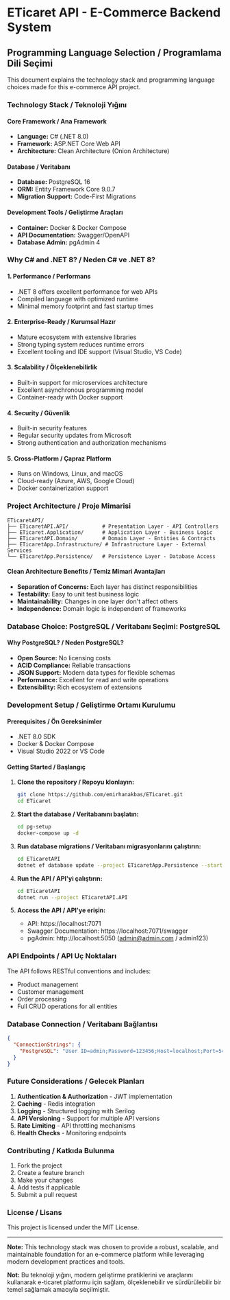 # ETicaret API - E-Commerce Backend System

## Programming Language Selection / Programlama Dili Seçimi

This document explains the technology stack and programming language choices made for this e-commerce API project.

### Technology Stack / Teknoloji Yığını

#### Core Framework / Ana Framework
- **Language:** C# (.NET 8.0)
- **Framework:** ASP.NET Core Web API
- **Architecture:** Clean Architecture (Onion Architecture)

#### Database / Veritabanı
- **Database:** PostgreSQL 16
- **ORM:** Entity Framework Core 9.0.7
- **Migration Support:** Code-First Migrations

#### Development Tools / Geliştirme Araçları
- **Container:** Docker & Docker Compose
- **API Documentation:** Swagger/OpenAPI
- **Database Admin:** pgAdmin 4

### Why C# and .NET 8? / Neden C# ve .NET 8?

#### 1. **Performance / Performans**
- .NET 8 offers excellent performance for web APIs
- Compiled language with optimized runtime
- Minimal memory footprint and fast startup times

#### 2. **Enterprise-Ready / Kurumsal Hazır**
- Mature ecosystem with extensive libraries
- Strong typing system reduces runtime errors
- Excellent tooling and IDE support (Visual Studio, VS Code)

#### 3. **Scalability / Ölçeklenebilirlik**
- Built-in support for microservices architecture
- Excellent asynchronous programming model
- Container-ready with Docker support

#### 4. **Security / Güvenlik**
- Built-in security features
- Regular security updates from Microsoft
- Strong authentication and authorization mechanisms

#### 5. **Cross-Platform / Çapraz Platform**
- Runs on Windows, Linux, and macOS
- Cloud-ready (Azure, AWS, Google Cloud)
- Docker containerization support

### Project Architecture / Proje Mimarisi

```
ETicaretAPI/
├── ETicaretAPI.API/           # Presentation Layer - API Controllers
├── ETicaret.Application/      # Application Layer - Business Logic
├── ETicaretAPI.Domain/        # Domain Layer - Entities & Contracts
├── ETicaretApp.Infrastructure/ # Infrastructure Layer - External Services
└── ETicaretApp.Persistence/   # Persistence Layer - Database Access
```

#### Clean Architecture Benefits / Temiz Mimari Avantajları
- **Separation of Concerns:** Each layer has distinct responsibilities
- **Testability:** Easy to unit test business logic
- **Maintainability:** Changes in one layer don't affect others
- **Independence:** Domain logic is independent of frameworks

### Database Choice: PostgreSQL / Veritabanı Seçimi: PostgreSQL

#### Why PostgreSQL? / Neden PostgreSQL?
- **Open Source:** No licensing costs
- **ACID Compliance:** Reliable transactions
- **JSON Support:** Modern data types for flexible schemas
- **Performance:** Excellent for read and write operations
- **Extensibility:** Rich ecosystem of extensions

### Development Setup / Geliştirme Ortamı Kurulumu

#### Prerequisites / Ön Gereksinimler
- .NET 8.0 SDK
- Docker & Docker Compose
- Visual Studio 2022 or VS Code

#### Getting Started / Başlangıç

1. **Clone the repository / Repoyu klonlayın:**
   ```bash
   git clone https://github.com/emirhanakbas/ETicaret.git
   cd ETicaret
   ```

2. **Start the database / Veritabanını başlatın:**
   ```bash
   cd pg-setup
   docker-compose up -d
   ```

3. **Run database migrations / Veritabanı migrasyonlarını çalıştırın:**
   ```bash
   cd ETicaretAPI
   dotnet ef database update --project ETicaretApp.Persistence --startup-project ETicaretAPI.API
   ```

4. **Run the API / API'yi çalıştırın:**
   ```bash
   cd ETicaretAPI
   dotnet run --project ETicaretAPI.API
   ```

5. **Access the API / API'ye erişin:**
   - API: https://localhost:7071
   - Swagger Documentation: https://localhost:7071/swagger
   - pgAdmin: http://localhost:5050 (admin@admin.com / admin123)

### API Endpoints / API Uç Noktaları

The API follows RESTful conventions and includes:
- Product management
- Customer management  
- Order processing
- Full CRUD operations for all entities

### Database Connection / Veritabanı Bağlantısı

```json
{
  "ConnectionStrings": {
    "PostgreSQL": "User ID=admin;Password=123456;Host=localhost;Port=5432;Database=ETicaretAPIDb"
  }
}
```

### Future Considerations / Gelecek Planları

1. **Authentication & Authorization** - JWT implementation
2. **Caching** - Redis integration
3. **Logging** - Structured logging with Serilog
4. **API Versioning** - Support for multiple API versions
5. **Rate Limiting** - API throttling mechanisms
6. **Health Checks** - Monitoring endpoints

### Contributing / Katkıda Bulunma

1. Fork the project
2. Create a feature branch
3. Make your changes
4. Add tests if applicable
5. Submit a pull request

### License / Lisans

This project is licensed under the MIT License.

---

**Note:** This technology stack was chosen to provide a robust, scalable, and maintainable foundation for an e-commerce platform while leveraging modern development practices and tools.

**Not:** Bu teknoloji yığını, modern geliştirme pratiklerini ve araçlarını kullanarak e-ticaret platformu için sağlam, ölçeklenebilir ve sürdürülebilir bir temel sağlamak amacıyla seçilmiştir.